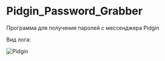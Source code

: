# Pidgin_Password_Grabber

Программа для получения паролей с мессенджера Pidgin

Вид лога: 

![Pidgin](https://github.com/r3xq1/Pidgin_Password_Grabber/blob/master/Screenshot_1.png)
